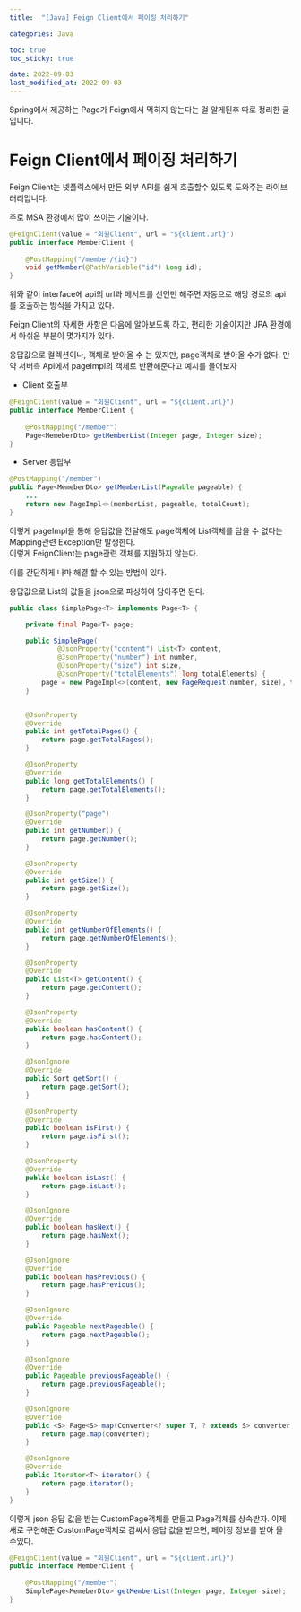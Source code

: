 ```yaml
---
title:  "[Java] Feign Client에서 페이징 처리하기"

categories: Java

toc: true
toc_sticky: true

date: 2022-09-03
last_modified_at: 2022-09-03
---
```


Spring에서 제공하는 Page가 Feign에서 먹히지 않는다는 걸 알게된후 따로 정리한 글입니다.

# Feign Client에서 페이징 처리하기

Feign Client는 넷플릭스에서 만든 외부 API를 쉽게 호출할수 있도록 도와주는 라이브러리입니다.

주로 MSA 환경에서 많이 쓰이는 기술이다.

```java
@FeignClient(value = "회원Client", url = "${client.url}")
public interface MemberClient {
    
    @PostMapping("/member/{id}")
    void getMember(@PathVariable("id") Long id);
}
```

위와 같이 interface에 api의 url과 메서드를 선언만 해주면 자동으로 해당 경로의 api를 호출하는 방식을 가지고 있다.

Feign Client의 자세한 사항은 다음에 알아보도록 하고, 편리한 기술이지만 JPA 환경에서 아쉬운 부분이 몇가지가 있다.

응답값으로 컬렉션이나, 객체로 받아올 수 는 있지만, page객체로 받아올 수가 없다. 만약 서버측 Api에서 pageImpl의 객체로 반환해준다고 예시를 들어보자

- Client 호출부

```java
@FeignClient(value = "회원Client", url = "${client.url}")
public interface MemberClient {
    
    @PostMapping("/member")
    Page<MemeberDto> getMemberList(Integer page, Integer size);
}
```

- Server 응답부

```java
@PostMapping("/member")
public Page<MemeberDto> getMemberList(Pageable pageable) {
    ...
    return new PageImpl<>(memberList, pageable, totalCount);        
}
```

이렇게 pageImpl을 통해 응답값을 전달해도 page객체에 List객체를 담을 수 없다는 Mapping관련 Exception만 발생한다.  
이렇게 FeignClient는 page관련 객체를 지원하지 않는다.

이를 간단하게 나마 해결 할 수 있는 방법이 있다.

응답값으로 List의 값들을 json으로 파싱하여 담아주면 된다.

```java
public class SimplePage<T> implements Page<T> {

    private final Page<T> page;

    public SimplePage(
            @JsonProperty("content") List<T> content,
            @JsonProperty("number") int number,
            @JsonProperty("size") int size,
            @JsonProperty("totalElements") long totalElements) {
        page = new PageImpl<>(content, new PageRequest(number, size), totalElements);
    }


    @JsonProperty
    @Override
    public int getTotalPages() {
        return page.getTotalPages();
    }

    @JsonProperty
    @Override
    public long getTotalElements() {
        return page.getTotalElements();
    }

    @JsonProperty("page")
    @Override
    public int getNumber() {
        return page.getNumber();
    }

    @JsonProperty
    @Override
    public int getSize() {
        return page.getSize();
    }

    @JsonProperty
    @Override
    public int getNumberOfElements() {
        return page.getNumberOfElements();
    }

    @JsonProperty
    @Override
    public List<T> getContent() {
        return page.getContent();
    }

    @JsonProperty
    @Override
    public boolean hasContent() {
        return page.hasContent();
    }

    @JsonIgnore
    @Override
    public Sort getSort() {
        return page.getSort();
    }

    @JsonProperty
    @Override
    public boolean isFirst() {
        return page.isFirst();
    }

    @JsonProperty
    @Override
    public boolean isLast() {
        return page.isLast();
    }

    @JsonIgnore
    @Override
    public boolean hasNext() {
        return page.hasNext();
    }

    @JsonIgnore
    @Override
    public boolean hasPrevious() {
        return page.hasPrevious();
    }

    @JsonIgnore
    @Override
    public Pageable nextPageable() {
        return page.nextPageable();
    }

    @JsonIgnore
    @Override
    public Pageable previousPageable() {
        return page.previousPageable();
    }

    @JsonIgnore
    @Override
    public <S> Page<S> map(Converter<? super T, ? extends S> converter) {
        return page.map(converter);
    }

    @JsonIgnore
    @Override
    public Iterator<T> iterator() {
        return page.iterator();
    }
}
```

이렇게 json 응답 값을 받는 CustomPage객체를 만들고 Page객체를 상속받자.
이제 새로 구현해준 CustomPage객체로 감싸서 응답 값을 받으면, 페이징 정보를 받아 올 수있다.

```java
@FeignClient(value = "회원Client", url = "${client.url}")
public interface MemberClient {
    
    @PostMapping("/member")
    SimplePage<MemeberDto> getMemberList(Integer page, Integer size);
}
```